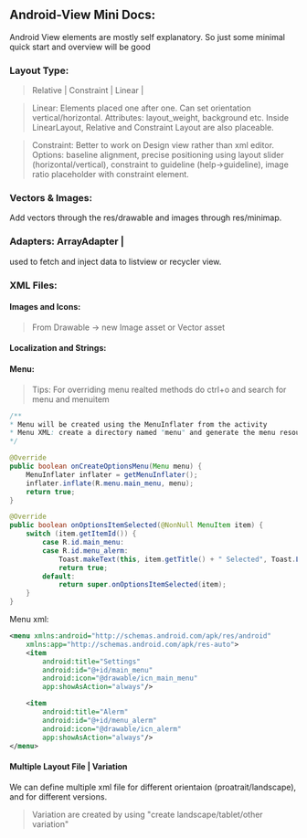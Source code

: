 ## Android-View Mini Docs:
Android View elements are mostly self explanatory. So just some minimal quick start and overview will be good

### Layout Type:
> Relative | Constraint | Linear | 

> Linear: Elements placed one after one. Can set orientation vertical/horizontal. Attributes: layout_weight, background etc. Inside LinearLayout, Relative and Constraint Layout are also placeable.

> Constraint: Better to work on Design view rather than xml editor. Options: baseline alignment, precise positioning using layout slider (horizontal/vertical), constraint to guideline (help->guideline), image ratio placeholder with constraint element.

### Vectors & Images:
Add vectors through the res/drawable and images through res/minimap.

### Adapters: ArrayAdapter | 
used to fetch and inject data to listview or recycler view. 

### XML Files:

#### Images and Icons:
> From Drawable -> new Image asset or Vector asset

#### Localization and Strings: 

#### Menu: 
> Tips: For overriding menu realted methods do ctrl+o and search for menu and menuitem 

```java
/**
* Menu will be created using the MenuInflater from the activity
* Menu XML: create a directory named "menu" and generate the menu resource file.
*/

@Override
public boolean onCreateOptionsMenu(Menu menu) {
    MenuInflater inflater = getMenuInflater();
    inflater.inflate(R.menu.main_menu, menu);
    return true;
}

@Override
public boolean onOptionsItemSelected(@NonNull MenuItem item) {
    switch (item.getItemId()) {
        case R.id.main_menu:
        case R.id.menu_alerm:
            Toast.makeText(this, item.getTitle() + " Selected", Toast.LENGTH_SHORT).show();
            return true;
        default:
            return super.onOptionsItemSelected(item);
    }
}
```

Menu xml:
```xml
<menu xmlns:android="http://schemas.android.com/apk/res/android"
    xmlns:app="http://schemas.android.com/apk/res-auto">
    <item
        android:title="Settings"
        android:id="@+id/main_menu"
        android:icon="@drawable/icn_main_menu"
        app:showAsAction="always"/>

    <item
        android:title="Alerm"
        android:id="@+id/menu_alerm"
        android:icon="@drawable/icn_alerm"
        app:showAsAction="always"/>
</menu>
```

#### Multiple Layout File | Variation
We can define multiple xml file for different orientaion (proatrait/landscape), and for different versions.

> Variation are created by using "create landscape/tablet/other variation"

